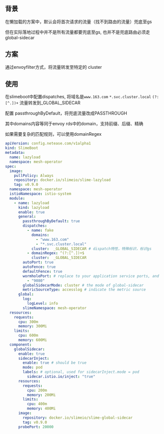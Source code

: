 ## 背景

在懒加载的方案中，默认会将首次请求的流量（找不到路由的流量）兜底至gs

但在实际落地过程中并不是所有流量都要兜底至gs, 也并不是兜底路由必须走global-sidecar

## 方案

通过envoyfilter方式，将流量转发至特定的 cluster

## 使用

在slimeboot中配置dispatches, 将域名是`www.163.com` `*.svc.cluster.local` `(?:[^.])+` 流量转发到_GLOBAL_SIDECAR

配置 passthroughByDefault，将兜底流量改成PASSTHROUGH

其中domains内容等同于envoy rds中的domain，支持前缀、后缀、精确

如果需要复杂的匹配规则，可以使用domainRegex

```yaml
apiVersion: config.netease.com/v1alpha1
kind: SlimeBoot
metadata:
  name: lazyload
  namespace: mesh-operator
spec:
  image:
    pullPolicy: Always
    repository: docker.io/slimeio/slime-lazyload
    tag: v0.9.0
  namespace: mesh-operator
  istioNamespace: istio-system
  module:
    - name: lazyload
      kind: lazyload
      enable: true
      general:
        passthroughByDefault: true
        dispatches:
          - name: fake
            domains:
              - "www.163.com"
              - "*.svc.cluster.local"
            cluster:  _GLOBAL_SIDECAR # dispatch特性，特殊标识，标识gs   
          - domainRegex: ^(?:[^.])+$
            cluster:  _GLOBAL_SIDECAR        
        autoPort: true
        autoFence: true
        defaultFence: true   
        wormholePort: # replace to your application service ports, and extend the list in case of multi ports
          - "9080"
        globalSidecarMode: cluster # the mode of global-sidecar
        metricSourceType: accesslog # indicate the metric source          
      global:
        log:
          logLevel: info
        slimeNamespace: mesh-operator
  resources:
    requests:
      cpu: 300m
      memory: 300Mi
    limits:
      cpu: 600m
      memory: 600Mi        
  component:
    globalSidecar:
      enable: true
      sidecarInject:
        enable: true # should be true
        mode: pod
        labels: # optional, used for sidecarInject.mode = pod
          sidecar.istio.io/inject: "true"
      resources:
        requests:
          cpu: 200m
          memory: 200Mi
        limits:
          cpu: 400m
          memory: 400Mi
      image:
        repository: docker.io/slimeio/slime-global-sidecar
        tag: v0.9.0
      probePort: 20000
```